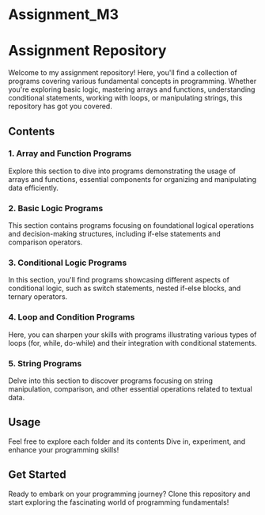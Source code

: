 # Assignment_M3

# Assignment Repository

Welcome to my assignment repository! Here, you'll find a collection of programs covering various fundamental concepts in programming. Whether you're exploring basic logic, mastering arrays and functions, understanding conditional statements, working with loops, or manipulating strings, this repository has got you covered.

## Contents

### 1. Array and Function Programs
Explore this section to dive into programs demonstrating the usage of arrays and functions, essential components for organizing and manipulating data efficiently.

### 2. Basic Logic Programs
This section contains programs focusing on foundational logical operations and decision-making structures, including if-else statements and comparison operators.

### 3. Conditional Logic Programs
In this section, you'll find programs showcasing different aspects of conditional logic, such as switch statements, nested if-else blocks, and ternary operators.

### 4. Loop and Condition Programs
Here, you can sharpen your skills with programs illustrating various types of loops (for, while, do-while) and their integration with conditional statements.

### 5. String Programs
Delve into this section to discover programs focusing on string manipulation, comparison, and other essential operations related to textual data.

## Usage
Feel free to explore each folder and its contents Dive in, experiment, and enhance your programming skills!

## Get Started
Ready to embark on your programming journey? Clone this repository and start exploring the fascinating world of programming fundamentals!

